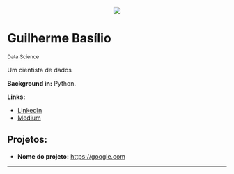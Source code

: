 <p align="center">
  <img src="https://raw.githubusercontent.com/carlosfab/template_portfolio/master/banner.png" >
</p>

# Guilherme Basílio
<sub>Data Science</sub>

Um cientista de dados

**Background in:** Python.

**Links:**
* [LinkedIn](https://www.linkedin.com)
* [Medium](https://www.medium.com)


## Projetos:

* **Nome do projeto:** https://google.com

---




